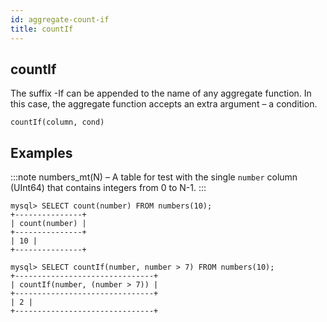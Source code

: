 ```yaml
---
id: aggregate-count-if
title: countIf
---
```


## countIf

The suffix -If can be appended to the name of any aggregate function. In this case, the aggregate function accepts an extra argument – a condition.

```
countIf(column, cond)
```

## Examples

:::note
numbers_mt(N) – A table for test with the single `number` column (UInt64) that contains integers from 0 to N-1.
:::

```
mysql> SELECT count(number) FROM numbers(10);
+---------------+
| count(number) |
+---------------+
| 10 |
+---------------+

mysql> SELECT countIf(number, number > 7) FROM numbers(10);
+-------------------------------+
| countIf(number, (number > 7)) |
+-------------------------------+
| 2 |
+-------------------------------+

```

```

```
